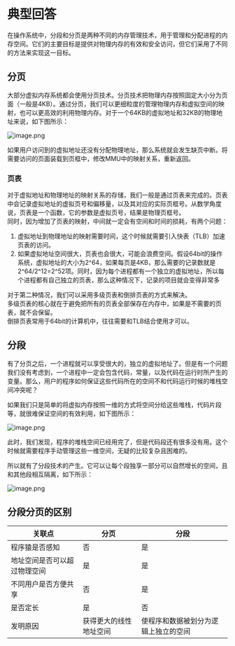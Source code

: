 # 典型回答

在操作系统中，分段和分页是两种不同的内存管理技术，用于管理和分配进程的内存空间。它们的主要目标是提供对物理内存的有效和安全访问，但它们采用了不同的方法来实现这一目标。
## 分页
大部分虚拟内存系统都会使用分页技术。分页技术把物理内存按照固定大小分为页面（一般是4KB）。通过分页，我们可以更细粒度的管理物理内存和虚拟空间的映射，也可以更高效的利用物理内存。对于一个64KB的虚拟地址和32KB的物理地址来说，如下图所示：

![image.png](https://cdn.nlark.com/yuque/0/2023/png/719664/1675583672600-96b5a015-aa72-41e2-9683-e00da562929b.png#averageHue=%23f2f3f2&clientId=u6efd3f11-8f66-4&from=paste&height=330&id=u057ff2c0&originHeight=474&originWidth=741&originalType=binary&ratio=1&rotation=0&showTitle=false&size=328613&status=done&style=none&taskId=u022459ec-0691-4946-a301-11633bc0591&title=&width=516.5)

如果用户访问到的虚拟地址还没有分配物理地址，那么系统就会发生缺页中断。将需要访问的页面装载到页框中，修改MMU中的映射关系，重新返回。
### 页表

对于虚拟地址和物理地址的映射关系的存储，我们一般是通过页表来完成的。页表中会记录虚拟地址的虚拟页号和偏移量，以及其对应的实际页框号。从数学角度说，页表是一个函数，它的参数是虚拟页号，结果是物理页框号。<br />同时，因为增加了页表的映射，中间就一定会有空间和时间的损耗，有两个问题：

1. 虚拟地址到物理地址的映射需要时间，这个时候就需要引入快表（TLB）加速页表的访问。
2. 如果虚拟地址空间很大，页表也会很大，可能会浪费空间。假设64bit的操作系统，虚拟地址的大小为2^64，如果每页是4KB，那么需要的记录数就是2^64/2^12=2^52项。同时，因为每个进程都有一个独立的虚拟地址，所以每个进程都有自己独立的页表，那么这种情况下，记录的项目就会变得非常多

对于第二种情况，我们可以采用多级页表和倒排页表的方式来解决。<br />多级页表的核心就在于避免把所有的页表全部保存在内存中，如果是不需要的页表，就不会保留。<br />倒排页表常用于64bit的计算机中，往往需要和TLB结合使用才可以。

## 分段

有了分页之后，一个进程就可以享受很大的，独立的虚拟地址了。但是有一个问题我们没有考虑到，一个进程中一定会包含代码，常量，以及代码在运行时所产生的变量。那么，用户的程序如何保证这些代码所在的空间不和代码运行时候的堆栈空间冲突呢？

如果我们只是简单的将虚拟内存按照一维的方式将空间分给这些堆栈，代码片段等，就很难保证空间的有效利用，如下图所示：

![image.png](https://cdn.nlark.com/yuque/0/2023/png/719664/1675586602010-3d459e43-34fd-47ab-a6a7-c799047071d4.png#averageHue=%23f0eded&clientId=u6efd3f11-8f66-4&from=paste&height=402&id=ubffd5ef5&originHeight=804&originWidth=366&originalType=binary&ratio=1&rotation=0&showTitle=false&size=68858&status=done&style=none&taskId=u26e8b20d-b0b4-499a-888d-c3cb49da8fb&title=&width=183)

此时，我们发现，程序的堆栈空间已经用完了，但是代码段还有很多没有用。这个时候就需要程序手动管理这些一维空间，无疑的比较复杂且困难的。

所以就有了分段技术的产生。它可以让每个段独享一部分可以自然增长的空间，且和其他段相互隔离，如下所示：

![image.png](https://cdn.nlark.com/yuque/0/2023/png/719664/1675587022501-7babf483-968b-4a1c-96d7-3540eacfdf36.png#averageHue=%23f3f2f1&clientId=u6efd3f11-8f66-4&from=paste&height=418&id=ue15fb41b&originHeight=836&originWidth=1276&originalType=binary&ratio=1&rotation=0&showTitle=false&size=208316&status=done&style=none&taskId=ueeb0f38a-d528-4186-bdef-699167918c4&title=&width=638)
## 
## 分段分页的区别
| 关联点 | 分页 | 分段 |
| --- | --- | --- |
| 程序猿是否感知 | 否 | 是 |
| 地址空间是否可以超过物理空间 | 是 | 是 |
| 不同用户是否方便共享 | 否 | 是 |
| 是否定长 | 是 | 否 |
| 发明原因 | 获得更大的线性地址空间 | 使程序和数据被划分为逻辑上独立的空间 |

